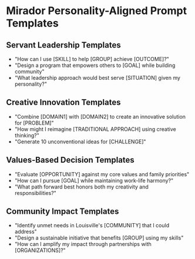 # Mirador Personality-Aligned Prompt Templates

## Servant Leadership Templates
- "How can I use [SKILL] to help [GROUP] achieve [OUTCOME]?"
- "Design a program that empowers others to [GOAL] while building community"
- "What leadership approach would best serve [SITUATION] given my personality?"

## Creative Innovation Templates  
- "Combine [DOMAIN1] with [DOMAIN2] to create an innovative solution for [PROBLEM]"
- "How might I reimagine [TRADITIONAL APPROACH] using creative thinking?"
- "Generate 10 unconventional ideas for [CHALLENGE]"

## Values-Based Decision Templates
- "Evaluate [OPPORTUNITY] against my core values and family priorities"
- "How can I pursue [GOAL] while maintaining work-life harmony?"
- "What path forward best honors both my creativity and responsibilities?"

## Community Impact Templates
- "Identify unmet needs in Louisville's [COMMUNITY] that I could address"
- "Design a sustainable initiative that benefits [GROUP] using my skills"
- "How can I amplify my impact through partnerships with [ORGANIZATIONS]?"
